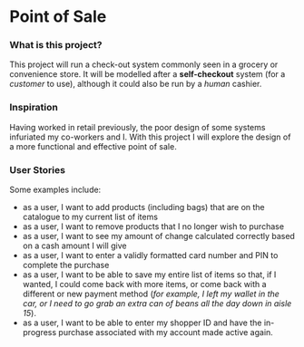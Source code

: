 # Point of Sale

### What is this project?

This project will run a check-out system commonly seen in
a grocery or convenience store. It will be modelled after
a **self-checkout** system (for a *customer* to use), 
although it could also be run by a *human* cashier.

### Inspiration

Having worked in retail previously, the poor design of some
systems infuriated my co-workers and I. With this project
I will explore the design of a more functional and
effective point of sale.

### User Stories
Some examples include:
- as a user, I want to add products (including bags) that are on the
catalogue to my current list of items
- as a user, I want to remove products that I no longer
wish to purchase
- as a user, I want to see my amount of change calculated
correctly based on a cash amount I will give
- as a user, I want to enter a validly formatted card
number and PIN to complete the purchase
- as a user, I want to be able to save my entire list of items
so that, if I wanted, I could come back with more items, or
come back with a different or new payment method 
(*for example, I left my wallet in the car, 
or I need to go grab an extra can of beans
all the day down in aisle 15*). 
- as a user, I want to be able to enter my shopper ID and
have the in-progress purchase associated with my account
made active again.

